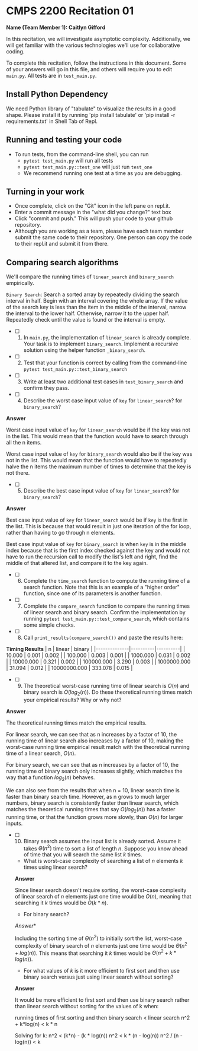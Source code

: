 # CMPS 2200  Recitation 01

**Name (Team Member 1): Caitlyn Gifford**

In this recitation, we will investigate asymptotic complexity. Additionally, we will get familiar with the various technologies we'll use for collaborative coding.

To complete this recitation, follow the instructions in this document. Some of your answers will go in this file, and others will require you to edit `main.py`. All tests are in `test_main.py`.

## Install Python Dependency

We need Python library of "tabulate" to visualize the results in a good shape. Please install it by running 'pip install tabulate' or 'pip install -r requirements.txt' in Shell Tab of Repl.  

## Running and testing your code

- To run tests, from the command-line shell, you can run
  + `pytest test_main.py` will run all tests
  + `pytest test_main.py::test_one` will just run `test_one`
  + We recommend running one test at a time as you are debugging.

## Turning in your work

- Once complete, click on the "Git" icon in the left pane on repl.it.
- Enter a commit message in the "what did you change?" text box
- Click "commit and push." This will push your code to your github repository.
- Although you are working as a team, please have each team member submit the same code to their repository. One person can copy the code to their repl.it and submit it from there.

## Comparing search algorithms

We'll compare the running times of `linear_search` and `binary_search` empirically.

`Binary Search`: Search a sorted array by repeatedly dividing the search interval in half. Begin with an interval covering the whole array. If the value of the search key is less than the item in the middle of the interval, narrow the interval to the lower half. Otherwise, narrow it to the upper half. Repeatedly check until the value is found or the interval is empty.

- [ ] 1. In `main.py`, the implementation of `linear_search` is already complete. Your task is to implement `binary_search`. Implement a recursive solution using the helper function `_binary_search`. 

- [ ] 2. Test that your function is correct by calling from the command-line `pytest test_main.py::test_binary_search`

- [ ] 3. Write at least two additional test cases in `test_binary_search` and confirm they pass.

- [ ] 4. Describe the worst case input value of `key` for `linear_search`? for `binary_search`? 

**Answer**

Worst case input value of `key` for `linear_search` would be if the key was not in the list. This would mean that the function would have to search through all the n items.

Worst case input value of `key` for `binary_search` would also be if the key was not in the list. This would mean that the function would have to repeatedly halve the n items the maximum number of times to determine that the key is not there.

- [ ] 5. Describe the best case input value of `key` for `linear_search`? for `binary_search`? 

**Answer**

Best case input value of `key` for `linear_search` would be if `key` is the first in the list. This is because that would result in just one iteration of the for loop, rather than having to go through n elements.

Best case input value of `key` for `binary_search` is when `key` is in the middle index because that is the first index checked against the key and would not have to run the recursion call to modify the list's left and right, find the middle of that altered list, and compare it to the key again. 

- [ ] 6. Complete the `time_search` function to compute the running time of a search function. Note that this is an example of a "higher order" function, since one of its parameters is another function.

- [ ] 7. Complete the `compare_search` function to compare the running times of linear search and binary search. Confirm the implementation by running `pytest test_main.py::test_compare_search`, which contains some simple checks.

- [ ] 8. Call `print_results(compare_search())` and paste the results here:

**Timing Results**
|            n |   linear |   binary |
|--------------|----------|----------|
|       10.000 |    0.001 |    0.002 |
|      100.000 |    0.003 |    0.001 |
|     1000.000 |    0.031 |    0.002 |
|    10000.000 |    0.321 |    0.002 |
|   100000.000 |    3.290 |    0.003 |
|  1000000.000 |   31.094 |    0.012 |
| 10000000.000 |  333.078 |    0.015 |

- [ ] 9. The theoretical worst-case running time of linear search is $O(n)$ and binary search is $O(log_2(n))$. Do these theoretical running times match your empirical results? Why or why not?

**Answer**

The theoretical running times match the empirical results.

For linear search, we can see that as n increases by a factor of 10, the running time of linear search also increases by a factor of 10, making the worst-case running time empirical result match with the theoretical running time of a linear search, $O(n)$.

For binary search, we can see that as n increases by a factor of 10, the running time of binary search only increases slightly, which matches the way that a function $log_2(n)$ behaves.

We can also see from the results that when n = 10, linear search time is faster than binary search time. However, as n grows to much larger numbers, binary search is consistently faster than linear search, which matches the theoretical running times that say $O(log_2(n))$ has a faster running time, or that the function grows more slowly, than $O(n)$ for larger inputs.

- [ ] 10. Binary search assumes the input list is already sorted. Assume it takes $\Theta(n^2)$ time to sort a list of length $n$. Suppose you know ahead of time that you will search the same list $k$ times. 
  + What is worst-case complexity of searching a list of $n$ elements $k$ times using linear search? 
  
  **Answer**

  Since linear search doesn't require sorting, the worst-case complexity of linear search of $n$ elements just one time would be $O(n)$, meaning that searching it $k$ times would be $O(k*n)$. 

  + For binary search? 
  
  *Answer**

  Including the sorting time of $\Theta(n^2)$ to initially sort the list, worst-case complexity of binary search of $n$ elements just one time would be $\Theta(n^2 + log(n))$. This means that searching it $k$ times would be $\Theta(n^2 + k*log(n))$. 

  + For what values of $k$ is it more efficient to first sort and then use binary search versus just using linear search without sorting? 
  
  **Answer**

  It would be more efficient to first sort and then use binary search rather than linear search without sorting for the values of k when:

  running times of first sorting and then binary search < linear search
  n^2 + k*log(n) < k * n
  
  Solving for k:
  n^2 < (k*n) - (k * log(n))
  n^2 < k * (n - log(n))
  n^2 / (n - log(n)) < k
